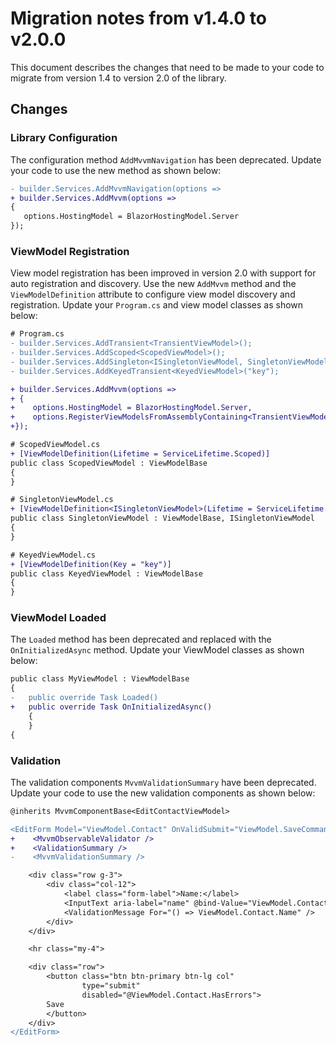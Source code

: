 # Migration notes from v1.4.0 to v2.0.0

This document describes the changes that need to be made to your code to migrate from version 1.4 to version 2.0 of the library.

## Changes

### Library Configuration

The configuration method `AddMvvmNavigation` has been deprecated. Update your code to use the new method as shown below:

```diff
- builder.Services.AddMvvmNavigation(options =>
+ builder.Services.AddMvvm(options =>
{ 
   options.HostingModel = BlazorHostingModel.Server
});
```

### ViewModel Registration

View model registration has been improved in version 2.0 with support for auto registration and discovery. Use the new `AddMvvm` method and the `ViewModelDefinition` attribute to configure view model discovery and registration. Update your `Program.cs` and view model classes as shown below:

```diff
# Program.cs
- builder.Services.AddTransient<TransientViewModel>();
- builder.Services.AddScoped<ScopedViewModel>();
- builder.Services.AddSingleton<ISingletonViewModel, SingletonViewModel>();
- builder.Services.AddKeyedTransient<KeyedViewModel>("key");

+ builder.Services.AddMvvm(options =>
+ { 
+    options.HostingModel = BlazorHostingModel.Server,
+    options.RegisterViewModelsFromAssemblyContaining<TransientViewModel>();
+});

# ScopedViewModel.cs
+ [ViewModelDefinition(Lifetime = ServiceLifetime.Scoped)]
public class ScopedViewModel : ViewModelBase
{
}

# SingletonViewModel.cs
+ [ViewModelDefinition<ISingletonViewModel>(Lifetime = ServiceLifetime.Singleton)]
public class SingletonViewModel : ViewModelBase, ISingletonViewModel
{
}

# KeyedViewModel.cs
+ [ViewModelDefinition(Key = "key")]
public class KeyedViewModel : ViewModelBase
{
}
```

### ViewModel Loaded

The `Loaded` method has been deprecated and replaced with the `OnInitializedAsync` method. Update your ViewModel classes as shown below:

```diff
public class MyViewModel : ViewModelBase
{
-   public override Task Loaded()
+   public override Task OnInitializedAsync()
    {
    }
{
```

### Validation

The validation components `MvvmValidationSummary` have been deprecated. Update your code to use the new validation components as shown below:

```diff
@inherits MvvmComponentBase<EditContactViewModel>

<EditForm Model="ViewModel.Contact" OnValidSubmit="ViewModel.SaveCommand.Execute">
+    <MvvmObservableValidator />
+    <ValidationSummary />
-    <MvvmValidationSummary />

    <div class="row g-3">
        <div class="col-12">
            <label class="form-label">Name:</label>
            <InputText aria-label="name" @bind-Value="ViewModel.Contact.Name" class="form-control" placeholder="Some Name"/>
            <ValidationMessage For="() => ViewModel.Contact.Name" />
        </div>
    </div>

    <hr class="my-4">

    <div class="row">
        <button class="btn btn-primary btn-lg col"
                type="submit"
                disabled="@ViewModel.Contact.HasErrors">
        Save
        </button>
    </div>
</EditForm> 
```
